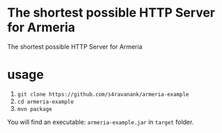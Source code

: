 # The shortest possible HTTP Server for Armeria

The shortest possible HTTP Server for Armeria 

# usage

1. `git clone https://github.com/s4ravanank/armeria-example`
2. `cd armeria-example`
3. `mvn package`

You will find an executable: `armeria-example.jar` in `target` folder.
